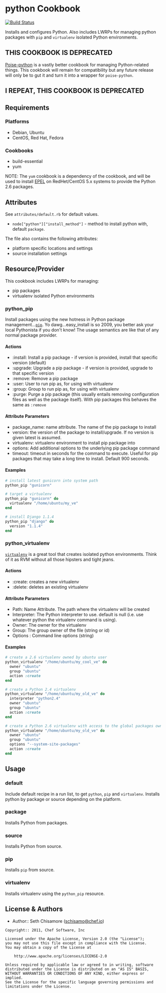 python Cookbook
===============

[![Build Status](https://travis-ci.org/poise/python.png?branch=master)](https://travis-ci.org/poise/python)

Installs and configures Python.  Also includes LWRPs for managing python packages with `pip` and `virtualenv` isolated Python environments.

## **THIS COOKBOOK IS DEPRECATED**

[Poise-python](https://github.com/poise/poise-python) is a vastly better cookbook
for managing Python-related things. This cookbook will remain for compatibility
but any future release will only be to gut it and turn it into a wrapper for
`poise-python`.

## **I REPEAT, THIS COOKBOOK IS DEPRECATED**

Requirements
------------
### Platforms
- Debian, Ubuntu
- CentOS, Red Hat, Fedora

### Cookbooks
- build-essential
- yum

NOTE: The `yum` cookbook is a dependency of the cookbook, and will be used to install [EPEL](http://fedoraproject.org/wiki/EPEL) on RedHet/CentOS 5.x systems to provide the Python 2.6 packages.


Attributes
----------
See `attributes/default.rb` for default values.

- `node["python"]["install_method"]` - method to install python with, default `package`.

The file also contains the following attributes:

- platform specific locations and settings
- source installation settings


Resource/Provider
-----------------
This cookbook includes LWRPs for managing:

- pip packages
- virtualenv isolated Python environments

### python_pip
Install packages using the new hotness in Python package management...[`pip`](http://pypi.python.org/pypi/pip).  Yo dawg...easy_install is so 2009, you better ask your local Pythonista if you don't know! The usage semantics are like that of any normal package provider.

#### Actions

- :install: Install a pip package - if version is provided, install that specific version (default)
- :upgrade: Upgrade a pip package - if version is provided, upgrade to that specific version
- :remove: Remove a pip package
- :user: User to run pip as, for using with virtualenv
- :group: Group to run pip as, for using with virtualenv
- :purge: Purge a pip package (this usually entails removing configuration files as well as the package itself).  With pip packages this behaves the same as `:remove`

#### Attribute Parameters

- package_name: name attribute. The name of the pip package to install
- version: the version of the package to install/upgrade.  If no version is given latest is assumed.
- virtualenv: virtualenv environment to install pip package into
- options: Add additional options to the underlying pip package command
- timeout: timeout in seconds for the command to execute. Useful for pip packages that may take a long time to install. Default 900 seconds.

#### Examples

```ruby
# install latest gunicorn into system path
python_pip "gunicorn"

# target a virtualenv
python_pip "gunicorn" do
  virtualenv "/home/ubuntu/my_ve"
end
```

```ruby
# install Django 1.1.4
python_pip "django" do
  version "1.1.4"
end
```

### python_virtualenv
[`virtualenv`](http://pypi.python.org/pypi/virtualenv) is a great tool that creates isolated python environments.  Think of it as RVM without all those hipsters and tight jeans.

#### Actions
- :create: creates a new virtualenv
- :delete: deletes an existing virtualenv

#### Attribute Parameters
- Path: Name Attribute. The path where the virtualenv will be created
- Interpreter: The Python interpreter to use. default is null (i.e. use whatever python the virtualenv command is using).
- Owner: The owner for the virtualenv
- Group: The group owner of the file (string or id)
- Options : Command line options (string)

#### Examples

```ruby
# create a 2.6 virtualenv owned by ubuntu user
python_virtualenv "/home/ubuntu/my_cool_ve" do
  owner "ubuntu"
  group "ubuntu"
  action :create
end
```

```ruby
# create a Python 2.4 virtualenv
python_virtualenv "/home/ubuntu/my_old_ve" do
  interpreter "python2.4"
  owner "ubuntu"
  group "ubuntu"
  action :create
end
```

```ruby
# create a Python 2.6 virtualenv with access to the global packages owned by ubuntu user
python_virtualenv "/home/ubuntu/my_old_ve" do
  owner "ubuntu"
  group "ubuntu"
  options "--system-site-packages"
  action :create
end
```


Usage
-----
### default
Include default recipe in a run list, to get `python`, `pip` and `virtualenv`. Installs python by package or source depending on the platform.

### package
Installs Python from packages.

### source
Installs Python from source.

### pip
Installs `pip` from source.

### virtualenv

Installs virtualenv using the `python_pip` resource.


License & Authors
-----------------
- Author:: Seth Chisamore (<schisamo@chef.io>)

```text
Copyright:: 2011, Chef Software, Inc

Licensed under the Apache License, Version 2.0 (the "License");
you may not use this file except in compliance with the License.
You may obtain a copy of the License at

    http://www.apache.org/licenses/LICENSE-2.0

Unless required by applicable law or agreed to in writing, software
distributed under the License is distributed on an "AS IS" BASIS,
WITHOUT WARRANTIES OR CONDITIONS OF ANY KIND, either express or implied.
See the License for the specific language governing permissions and
limitations under the License.
```
